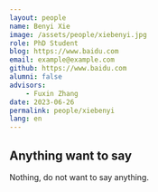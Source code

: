 ```yaml
---
layout: people
name: Benyi Xie
image: /assets/people/xiebenyi.jpg
role: PhD Student
blog: https://www.baidu.com
email: example@example.com
github: https://www.baidu.com
alumni: false
advisors:
    - Fuxin Zhang
date: 2023-06-26
permalink: people/xiebenyi
lang: en
---
```


## Anything want to say

Nothing, do not want to say anything.
